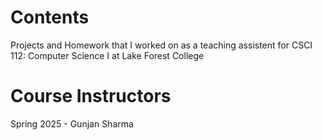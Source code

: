 # Contents #
Projects and Homework that I worked on as a teaching assistent for CSCI 112: Computer Science I at Lake Forest College

# Course Instructors #
Spring 2025 - Gunjan Sharma
